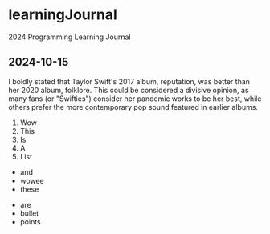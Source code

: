 # learningJournal

2024 Programming Learning Journal

## 2024-10-15

I boldly stated that Taylor Swift's 2017 album, reputation, was better than her 2020 album, folklore. This could be considered a divisive opinion, as many fans (or "Swifties") consider her pandemic works to be her best, while others prefer the more contemporary pop sound featured in earlier albums.

1. Wow
2. This
3. Is
4. A
5. List

* and
* wowee
* these
- are
- bullet
- points
